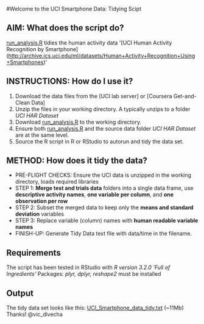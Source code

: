 #Welcome to the UCI Smartphone Data: Tidying Scipt

## AIM: What does the script do?
[run_analysis.R](run_analysis.R) tidies the human activity data '[UCI Human Activity Recognition by Smartphone] 
(http://archive.ics.uci.edu/ml/datasets/Human+Activity+Recognition+Using+Smartphones)'

## INSTRUCTIONS: How do I use it?
1. Download the data files from the [UCI lab server] or [Coursera Get-and-Clean Data] 
2. Unzip the files in your working directory. A typically unzips to a folder *UCI HAR Dataset*
3. Download [run_analysis.R](run_analysis.R) to the working directory.
4. Ensure both [run_analysis.R](run_analysis.R) and the source data folder *UCI HAR Dataset* are at the same level.
5. Source the R script in R or RStudio to autorun and tidy the data set.  

## METHOD: How does it tidy the data?
- PRE-FLIGHT CHECKS: Ensure the UCI data is unzipped in the working directory, loads required libraries
- STEP 1: **Merge test and trials data** folders into a single data frame, use **descriptive activity names**, **one variable per column**, and **one observation per row**
- STEP 2: Subset the merged data to keep only the **means and standard deviation** variables
- STEP 3: Replace variable (column) names with **human readable variable names**
- FINISH-UP: Generate Tidy Data text file with data/time in the filename. 


## Requirements
The script has been tested in RStudio with *R version 3.2.0 'Full of Ingredients'*
Packages: *plyr, dplyr, reshape2* must be installed

## Output
The tidy data set looks like this: [UCI_Smartphone_data_tidy.txt](UCI_Smartphone_data_tidy.txt) (~11Mb)
Thanks!
@vic_divecha
